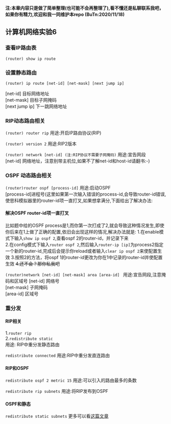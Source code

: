 **注:本章内容只是做了简单整理(也可能不会再整理了),看不懂还是私聊联系我吧，如果你有精力,欢迎和我一同维护本repo (BuTn:2020/11/18)**
## 计算机网络实验6
### 查看IP路由表

```(router) show ip route```

### 设置静态路由

```(router) ip route [net-id] [net-mask] [next jump ip]```  

[net-id] 目标网络地址  
[net-mask] 目标子网掩码  
[next jump ip] 下一跳网络地址

### RIP动态路由相关

```(router) router rip```
用途:开启IP路由协议(RIP)  

```(router) version 2```
用途:RIP2版本  

```(router) network [net-id] (注:RIP协议不需要子网掩码)```
用途:宣告网段  
[net-id] 网络地址，注意别带主机位,如果不了解net-id和host-id请翻书:-)  

### OSPF 动态路由相关

```(router)router ospf [process-id]```
用途:启动OSPF  
[process-id]进程号(这里如果第一次输入错误的process-id,会导致router-id错误,使思科模拟器里的router-id项一直打叉,如果想拿满分,下面给出了解决办法:  
#### 解决OSPF router-id项一直打叉
比如题中给的OSPF process是1,而你第一次打成了2,就会导致这种情况发生,即使你后来在1上做了正确的配置,依旧会出现这样的情况,解决办法就是:
1.在enable模式下输入```show ip ospf 2```,查看ospf 2的router-id，并记录下来  
2.在config模式下输入```router ospf 2```,然后输入```router-ip [ip]```为process2指定一个新的router-id,完成后会提示你reload或者输入```clear ip ospf 2```来使配置生效
3.按照2的方法，将ospf 1的router-id更改为你在1中记录的router-id并使配置生效
~~4.还不会？那你私我吧~~

```(router)network [net-id] [net-mask] area [area-id] ```
用途:宣告网段,注意掩码和区域号
[net-id] 网络号  
[net-mask] 子网掩码  
[area-id] 区域号

### 重分发
#### RIP相关
1.```router rip```   
2.```redistribute static```   
用途: RIP中重分发静态路由   

```redistribute connected``` 
用途:RIP中重分发直连路由 

#### RIP和OSPF
```redistribute ospf 2 metric 15```
用途:可以引入的路由最多的条数


```redistribute rip subnets```
用途:将RIP发布到OSPF

#### OSPF和静态
```redistribute static subnets```
更多可以看[这篇文章](https://blog.51cto.com/zhaoyuqiang/1179811)